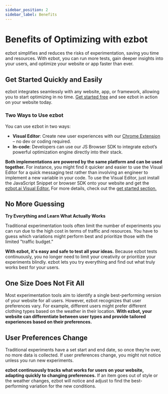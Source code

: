 ```yaml
---
sidebar_position: 2
sidebar_label: Benefits
---
```


# Benefits of Optimizing with ezbot

ezbot simplifies and reduces the risks of experimentation, saving you time and resources. With ezbot, you can run more tests, gain deeper insights into your users, and optimize your website or app faster than ever.

## Get Started Quickly and Easily

ezbot integrates seamlessly with any website, app, or framework, allowing you to start optimizing in no time. [Get started free](https://www.ezbot.ai/pricing) and see ezbot in action on your website today.

### Two Ways to Use ezbot

You can use ezbot in two ways:

- **Visual Editor**: Create new user experiences with our [Chrome Extension](https://chrome.google.com/webstore/detail/dnaacccgllfmhlcjgoehniffflipikpi) – no dev or coding required.
- **In-code**: Developers can use our JS Browser SDK to integrate ezbot’s powerful optimization engine directly into their stack.

**Both implementations are powered by the same platform and can be used together.** For instance, you might find it quicker and easier to use the Visual Editor for a quick messaging test rather than involving an engineer to implement a new variable in your code. To use the Visual Editor, just install the JavaScript Snippet or browser SDK onto your website and get the [ezbot.ai Visual Editor.](../04-guides/visual/00-capabilities.md) For more details, check out the [get started section.](/category/get-started/)

## No More Guessing

**Try Everything and Learn What Actually Works**

Traditional experimentation tools often limit the number of experiments you can run due to the high cost in terms of traffic and resources. You have to guess which variations might perform best and prioritize those with the limited "traffic budget."

**With ezbot, it's easy and safe to test all your ideas.** Because ezbot tests continuously, you no longer need to limit your creativity or prioritize your experiments blindly. ezbot lets you try everything and find out what truly works best for your users.

## One Size Does Not Fit All

Most experimentation tools aim to identify a single best-performing version of your website for all users. However, ezbot recognizes that user preferences vary. For example, different users might prefer different clothing types based on the weather in their location. **With ezbot, your website can differentiate between user types and provide tailored experiences based on their preferences.**

## User Preferences Change

Traditional experiments have a set start and end date, so once they’re over, no more data is collected. If user preferences change, you might not notice unless you run new experiments.

**ezbot continuously tracks what works for users on your website, adapting quickly to changing preferences.** If an item goes out of style or the weather changes, ezbot will notice and adjust to find the best-performing variation for the new conditions.
